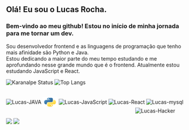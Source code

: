 ## Olá! Eu sou o Lucas Rocha.
### Bem-vindo ao meu github! Estou no início de minha jornada para me tornar um dev.
  
   Sou desenvolvedor frontend e as linguagens de programação que tenho mais afinidade são Python e Java.<br>
   Estou dedicando a maior parte do meu tempo estudando e me aprofundando nesse grande mundo que é o frontend. Atualmente estou estudando JavaScript e React.<br>
   
![Karanalpe Status](https://github-readme-stats.vercel.app/api?username=plucasr02&show_icons=true&theme=tokyonight)
![Top Langs](https://github-readme-stats.vercel.app/api/top-langs/?username=plucasr02&layout=compact&theme=tokyonight)

</div>
<div style="display: inline_block"><br>

<img align="center" alt="Lucas-JAVA" height="30" width="40" src="https://cdn.jsdelivr.net/gh/devicons/devicon/icons/java/java-original.svg"/>
<img align="center" alt="Lucas-Python" height="30" width="40" src="https://raw.githubusercontent.com/devicons/devicon/master/icons/python/python-original.svg">
<img align="center" alt="Lucas-JavaScript" height="30" width="40" src="https://cdn.jsdelivr.net/gh/devicons/devicon@latest/icons/javascript/javascript-original.svg">
<img align="center" alt="Lucas-React" height="30" width="40" src="https://cdn.jsdelivr.net/gh/devicons/devicon@latest/icons/react/react-original.svg">
<img align="center" alt="Lucas-mysql" height="30" width="40" src="https://cdn.jsdelivr.net/gh/devicons/devicon@latest/icons/mysql/mysql-original-wordmark.svg"> 



<img align="right" alt="Lucas-Hacker" height="40%" width="30%" src="https://media.giphy.com/media/zOvBKUUEERdNm/giphy.gif">
</div>
  
##

<div> 
  
  <a href = "mailto:plucasr.developer@gmail.com"><img src="https://img.shields.io/badge/-Gmail-%23333?style=for-the-badge&logo=gmail&logoColor=white" target="_blank"></a>
  <a href="https://www.linkedin.com/in/plucasrdev/" target="_blank"><img src="https://img.shields.io/badge/-LinkedIn-%230077B5?style=for-the-badge&logo=linkedin&logoColor=white" target="_blank"></a>  
  
</div>
